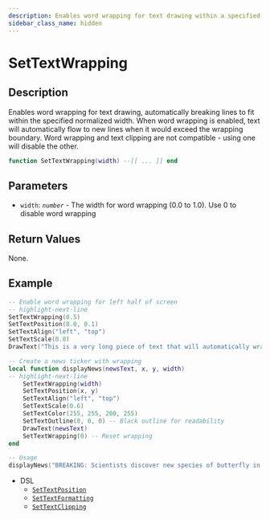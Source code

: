 ```yaml
---
description: Enables word wrapping for text drawing within a specified width.
sidebar_class_name: hidden
---
```


# SetTextWrapping

## Description

Enables word wrapping for text drawing, automatically breaking lines to fit within the specified normalized width. When word wrapping is enabled, text will automatically flow to new lines when it would exceed the wrapping boundary. Word wrapping and text clipping are not compatible - using one will disable the other.

```lua
function SetTextWrapping(width) --[[ ... ]] end
```

## Parameters

- `width`: _`number`_ - The width for word wrapping (0.0 to 1.0). Use 0 to disable word wrapping

## Return Values

None.

## Example

```lua
-- Enable word wrapping for left half of screen
-- highlight-next-line
SetTextWrapping(0.5)
SetTextPosition(0.0, 0.1)
SetTextAlign("left", "top")
SetTextScale(0.8)
DrawText("This is a very long piece of text that will automatically wrap to new lines when it reaches the specified width boundary, creating a nice text block.")
```

```lua
-- Create a news ticker with wrapping
local function displayNews(newsText, x, y, width)
-- highlight-next-line
    SetTextWrapping(width)
    SetTextPosition(x, y)
    SetTextAlign("left", "top")
    SetTextScale(0.6)
    SetTextColor(255, 255, 200, 255)
    SetTextOutline(0, 0, 0) -- Black outline for readability
    DrawText(newsText)
    SetTextWrapping(0) -- Reset wrapping
end

-- Usage
displayNews("BREAKING: Scientists discover new species of butterfly in remote rainforest. The discovery sheds new light on biodiversity in the region and highlights the importance of conservation efforts.", 0.05, 0.85, 0.4)
```

- DSL
  - [`SetTextPosition`](./SetTextPosition)
  - [`SetTextFormatting`](./SetTextFormatting)
  - [`SetTextClipping`](./SetTextClipping)